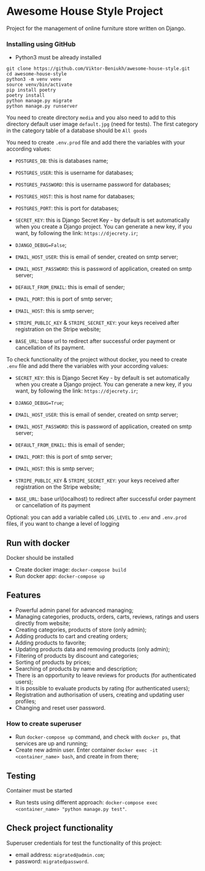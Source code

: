 # Awesome House Style Project

Project for the management of online furniture store written on Django.


### Installing using GitHub

- Python3 must be already installed

```shell
git clone https://github.com/Viktor-Beniukh/awesome-house-style.git
cd awesome-house-style
python3 -m venv venv
source venv/bin/activate
pip install poetry
poetry install
python manage.py migrate
python manage.py runserver   
```
You need to create directory `media` and you also need to add to this directory default user image `default.jpg` (need for tests).
The first category in the category table of a database should be `All goods`

You need to create `.env.prod` file and add there the variables with your according values:
- `POSTGRES_DB`: this is databases name;
- `POSTGRES_USER`: this is username for databases;
- `POSTGRES_PASSWORD`: this is username password for databases;
- `POSTGRES_HOST`: this is host name for databases;
- `POSTGRES_PORT`: this is port for databases;
- `SECRET_KEY`: this is Django Secret Key - by default is set automatically when you create a Django project.
                You can generate a new key, if you want, by following the link: `https://djecrety.ir`;
- `DJANGO_DEBUG=False`;

- `EMAIL_HOST_USER`: this is email of sender, created on smtp server;
- `EMAIL_HOST_PASSWORD`: this is password of application, created on smtp server;
- `DEFAULT_FROM_EMAIL`: this is email of sender;
- `EMAIL_PORT`: this is port of smtp server;
- `EMAIL_HOST`: this is smtp server;

- `STRIPE_PUBLIC_KEY` & `STRIPE_SECRET_KEY`: your keys received after registration on the Stripe website;
- `BASE_URL`: base url to redirect after successful order payment or cancellation of its payment.


To check functionality of the project without docker, you need to create `.env` file and add there the variables with your according values:

- `SECRET_KEY`: this is Django Secret Key - by default is set automatically when you create a Django project.
                You can generate a new key, if you want, by following the link: `https://djecrety.ir`;
- `DJANGO_DEBUG=True`;

- `EMAIL_HOST_USER`: this is email of sender, created on smtp server;
- `EMAIL_HOST_PASSWORD`: this is password of application, created on smtp server;
- `DEFAULT_FROM_EMAIL`: this is email of sender;
- `EMAIL_PORT`: this is port of smtp server;
- `EMAIL_HOST`: this is smtp server;

- `STRIPE_PUBLIC_KEY` & `STRIPE_SECRET_KEY`: your keys received after registration on the Stripe website;
- `BASE_URL`: base url(localhost) to redirect after successful order payment or cancellation of its payment

Optional: you can add a variable called `LOG_LEVEL` to `.env` and `.env.prod` files, if you want to change a level of logging

## Run with docker

Docker should be installed

- Create docker image: `docker-compose build`
- Run docker app: `docker-compose up`



## Features

- Powerful admin panel for advanced managing;
- Managing categories, products, orders, carts, reviews, ratings and users directly from website;
- Creating categories, products of store (only admin);
- Adding products to cart and creating orders;
- Adding products to favorite;
- Updating products data and removing products (only admin);
- Filtering of products by discount and categories;
- Sorting of products by prices;
- Searching of products by name and description;
- There is an opportunity to leave reviews for products (for authenticated users);
- It is possible to evaluate products by rating (for authenticated users);
- Registration and authorisation of users, creating and updating user profiles;
- Changing and reset user password.
    
  
### How to create superuser

- Run `docker-compose up` command, and check with `docker ps`, that services are up and running;
- Create new admin user. Enter container `docker exec -it <container_name> bash`, and create in from there;



## Testing

Container must be started

- Run tests using different approach: `docker-compose exec <container_name> "python manage.py test"`.
  


## Check project functionality

Superuser credentials for test the functionality of this project:
- email address: `migrated@admin.com`;
- password: `migratedpassword`.
